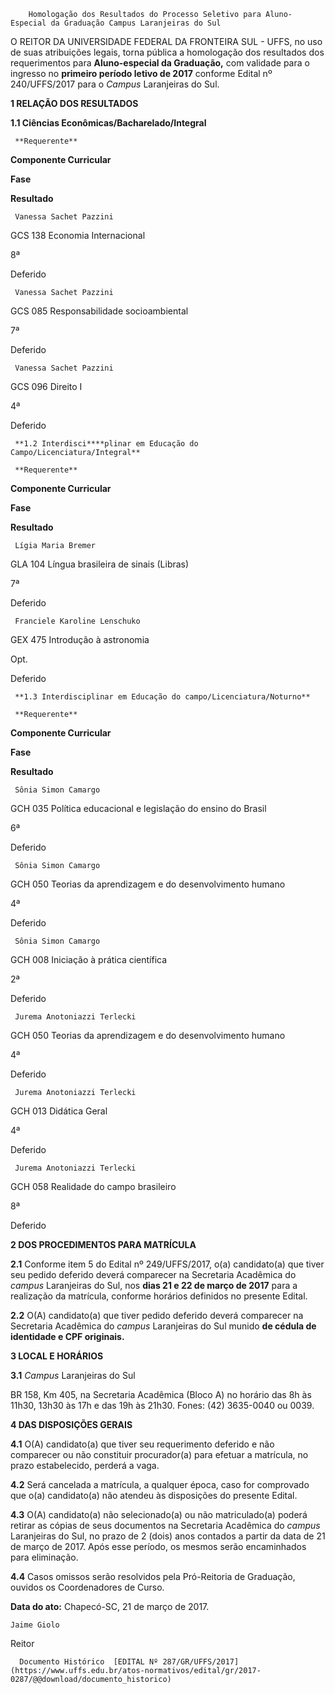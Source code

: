         Homologação dos Resultados do Processo Seletivo para Aluno-Especial da Graduação Campus Laranjeiras do Sul  

O REITOR DA UNIVERSIDADE FEDERAL DA FRONTEIRA SUL - UFFS, no uso de suas atribuições legais, torna pública a homologação dos resultados dos requerimentos para **Aluno-especial da Graduação,** com validade para o ingresso no **primeiro período letivo de 2017** conforme Edital nº 240/UFFS/2017 para o *Campus* Laranjeiras do Sul.

  

 **1 RELAÇÃO DOS RESULTADOS**

 **1.1 Ciências Econômicas/Bacharelado/Integral**

     **Requerente**

   **Componente Curricular**

   **Fase**

   **Resultado**

     Vanessa Sachet Pazzini

   GCS 138 Economia Internacional

   8ª

   Deferido

     Vanessa Sachet Pazzini

   GCS 085 Responsabilidade socioambiental

   7ª

   Deferido

     Vanessa Sachet Pazzini

   GCS 096 Direito I

   4ª

   Deferido

     **1.2 Interdisci****plinar em Educação do Campo/Licenciatura/Integral**

     **Requerente**

   **Componente Curricular**

   **Fase**

   **Resultado**

     Lígia Maria Bremer

   GLA 104 Língua brasileira de sinais (Libras)

   7ª

   Deferido

     Franciele Karoline Lenschuko

   GEX 475 Introdução à astronomia

   Opt.

   Deferido

     **1.3 Interdisciplinar em Educação do campo/Licenciatura/Noturno**

     **Requerente**

   **Componente Curricular**

   **Fase**

   **Resultado**

     Sônia Simon Camargo

   GCH 035 Política educacional e legislação do ensino do Brasil

   6ª

   Deferido

     Sônia Simon Camargo

   GCH 050 Teorias da aprendizagem e do desenvolvimento humano

   4ª

   Deferido

     Sônia Simon Camargo

   GCH 008 Iniciação à prática científica

   2ª

   Deferido

     Jurema Anotoniazzi Terlecki

   GCH 050 Teorias da aprendizagem e do desenvolvimento humano

   4ª

   Deferido

     Jurema Anotoniazzi Terlecki

   GCH 013 Didática Geral

   4ª

   Deferido

     Jurema Anotoniazzi Terlecki

   GCH 058 Realidade do campo brasileiro

   8ª

   Deferido

      

 **2 DOS PROCEDIMENTOS PARA MATRÍCULA**

 **2.1** Conforme item 5 do Edital nº 249/UFFS/2017, o(a) candidato(a) que tiver seu pedido deferido deverá comparecer na Secretaria Acadêmica do *campus* Laranjeiras do Sul, nos **dias 21 e 22 de março de 2017** para a realização da matrícula, conforme horários definidos no presente Edital.

 **2.2** O(A) candidato(a) que tiver pedido deferido deverá comparecer na Secretaria Acadêmica do *campus* Laranjeiras do Sul munido **de cédula de identidade e CPF originais.**

  **3 LOCAL E HORÁRIOS**

 **3.1** *Campus* Laranjeiras do Sul

 BR 158, Km 405, na Secretaria Acadêmica (Bloco A) no horário das 8h às 11h30, 13h30 às 17h e das 19h às 21h30. Fones: (42) 3635-0040 ou 0039.

  **4 DAS DISPOSIÇÕES GERAIS**

 **4.1** O(A) candidato(a) que tiver seu requerimento deferido e não comparecer ou não constituir procurador(a) para efetuar a matrícula, no prazo estabelecido, perderá a vaga.

 **4.2** Será cancelada a matrícula, a qualquer época, caso for comprovado que o(a) candidato(a) não atendeu às disposições do presente Edital.

 **4.3** O(A) candidato(a) não selecionado(a) ou não matriculado(a) poderá retirar as cópias de seus documentos na Secretaria Acadêmica do *campus* Laranjeiras do Sul, no prazo de 2 (dois) anos contados a partir da data de 21 de março de 2017. Após esse período, os mesmos serão encaminhados para eliminação.

 **4.4** Casos omissos serão resolvidos pela Pró-Reitoria de Graduação, ouvidos os Coordenadores de Curso.

   **Data do ato:** Chapecó-SC, 21 de março de 2017.   
 

    Jaime Giolo   
 Reitor 

      Documento Histórico  [EDITAL Nº 287/GR/UFFS/2017](https://www.uffs.edu.br/atos-normativos/edital/gr/2017-0287/@@download/documento_historico)     
      